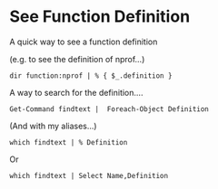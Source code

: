 ﻿# See Function Definition

A quick way to see a function definition

(e.g. to see the definition of nprof...)

    dir function:nprof | % { $_.definition }

A way to search for the definition....

	Get-Command findtext |  Foreach-Object Definition

(And with my aliases...)

	which findtext | % Definition

Or

	which findtext | Select Name,Definition